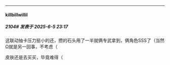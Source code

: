 ﻿
*****

####  killbillwillil  
##### 2104#       发表于 2025-6-5 23:17

这联动抽卡压力挺小的还，攒的石头用了一半就俩专武拿到，俩角色SSS了（当然Ω就是另一回事，不考虑（

皮肤还是去买买，毕竟难得（

